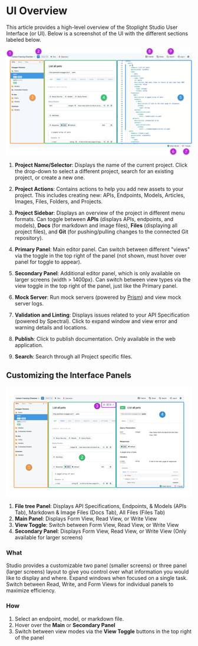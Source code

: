 # UI Overview

This article provides a high-level overview of the Stoplight Studio User Interface (or UI). Below is a screenshot of the UI with the different sections labeled below.

![Overview of the Studio User Interface](../assets/images/ui-overview.png)

1. **Project Name/Selector**: Displays the name of the current project. Click the drop-down to select a different project, search for an existing project, or create a new one.

2. **Project Actions**: Contains actions to help you add new assets to your project. This includes creating new: APIs, Endpoints, Models, Articles, Images, Files, Folders, and Projects.

3. **Project Sidebar**: Displays an overview of the project in different menu formats. Can toggle between **APIs** (displays APIs, endpoints, and models), **Docs** (for markdown and image files), **Files** (displaying all project files), and **Git** (for pushing/pulling changes to the connected Git repository).

4. **Primary Panel**: Main editor panel. Can switch between different "views" via the toggle in the top right of the panel (not shown, must hover over panel for toggle to appear).

5. **Secondary Panel**: Additional editor panel, which is only available on larger screens (width > 1400px). Can switch between view types via the view toggle in the top right of the panel, just like the Primary panel. 

6. **Mock Server**: Run mock servers (powered by [Prism](https://stoplight.io/prism)) and view mock server logs. 

7. **Validation and Linting**: Displays issues related to your API Specification (powered by Spectral). Click to expand window and view error and warning details and locations. 

8. **Publish**: Click to publish documentation. Only available in the web application. 

9. **Search**: Search through all Project specific files.  

## Customizing the Interface Panels

![Panel Overview](../assets/images/panel-overview.png)

1. **File tree Panel**: Displays API Specifications, Endpoints, & Models (APIs Tab), Markdown & Image Files (Docs Tab), All Files (Files Tab) 
2. **Main Panel**: Displays Form View, Read View, or Write View 
3. **View Toggle**: Switch between Form View, Read View, or Write View 
4. **Secondary Panel**: Displays Form View, Read View, or Write View (Only available for larger screens)

### What
Studio provides a customizable two panel (smaller screens) or three panel (larger screens) layout to give you control over what information you would like to display and where. Expand windows when focused on a single task. Switch between Read, Write, and Form Views for individual panels to maximize efficiency. 

### How 
1. Select an endpoint, model, or markdown file. 
2. Hover over the **Main** or **Secondary Panel**
3. Switch between view modes via the **View Toggle** buttons in the top right of the panel  
